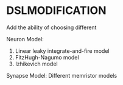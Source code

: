 # DSLMODIFICATION

Add the ability of choosing different

Neuron Model:
1. Linear leaky integrate-and-fire model
2. FitzHugh-Nagumo model
3. Izhikevich model

Synapse Model:
Different memristor models
